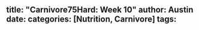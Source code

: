 title: "Carnivore75Hard: Week 10"
author: Austin
date:
categories: [Nutrition, Carnivore]
tags: 
---
